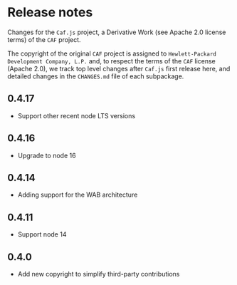 # Release notes

Changes for the `Caf.js` project, a Derivative Work (see Apache 2.0 license terms) of the `CAF` project.

The  copyright of the original `CAF` project is assigned to `Hewlett-Packard Development Company, L.P.` and, to respect the terms of the `CAF` license (Apache 2.0), we track top level changes after `Caf.js` first release here, and detailed changes in the `CHANGES.md` file of each subpackage.

## 0.4.17
- Support other recent node LTS versions

## 0.4.16
 - Upgrade to node 16

## 0.4.14
 - Adding support for the WAB architecture

## 0.4.11
 - Support node 14

## 0.4.0
 - Add new copyright to simplify third-party contributions
